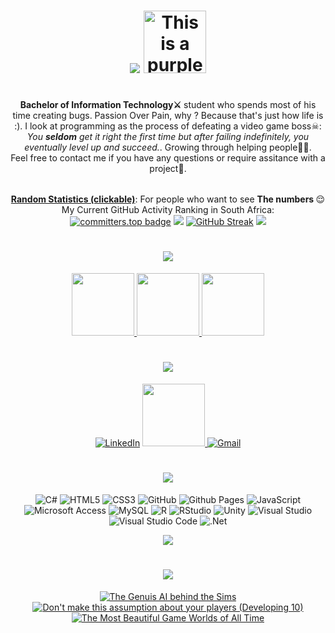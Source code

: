 <h1 align =center>
   <img src="https://see.fontimg.com/api/renderfont4/x3J88/eyJyIjoiZnMiLCJoIjo5OSwidyI6MTAwMCwiZnMiOjk5LCJmZ2MiOiIjQUEyM0RCIiwiYmdjIjoiI0ZGRkZGRiIsInQiOjF9/SGV5IFRoZXJlIEltIFRpbm8/magnific-chaos-personal-use-regular.png"> <img src="https://bengsfort.github.io/assets/pixel-art/MainCharacter_32x32_idle.gif" alt="This is a purple ninja" height=100px>
</h1>
<div align=center>

|   |
|-|
<b>Bachelor of Information Technology⚔</b> student who spends most of his time creating bugs. Passion Over Pain, why ? Because that's just how life is :). I look at programming as the process of defeating a video game boss☠: <i>You <b>seldom</b> get it right the first time but after failing indefinitely, you eventually level up and succeed.</i>. Growing through helping people💪🏿. <br> Feel free to contact me if you have any questions or require assitance with a project🦚.



|   |
|-|
<b><u>Random Statistics (clickable)</u></b>:
For people who want to see <b>The numbers </b>😌
My Current GitHub Activity Ranking in South Africa:<br>
[![committers.top badge](https://user-badge.committers.top/south_africa/PassionOverPain.svg)](https://user-badge.committers.top/south_africa/PassionOverPain)
![](https://github-readme-stats.vercel.app/api?username=PassionOverPain&theme=midnight-purple&hide_border=true&include_all_commits=true&count_private=true&show_icons=true&rank_icon=percentile&custom_title=Worldwide-GitHub-Stats)
[![GitHub Streak](https://github-readme-streak-stats-n1v5.vercel.app?user=PassionOverPain&theme=midnight-purple&hide_border=true&date_format=M%20j%5B%2C%20Y%5D&exclude_days=Wed%2CFri)](https://git.io/streak-stats)
![](https://github-readme-stats.vercel.app/api/top-langs/?username=PassionOverPain&theme=midnight-purple&hide_border=true&include_all_commits=false&count_private=true&layout=compact)

</div>

<div align=center>


<h1 align =center>
<img src="https://see.fontimg.com/api/renderfont4/x3J88/eyJyIjoiZnMiLCJoIjo5OSwidyI6MTAwMCwiZnMiOjk5LCJmZ2MiOiIjQUEyM0RCIiwiYmdjIjoiI0ZGRkZGRiIsInQiOjF9/U2ltcGxlIHdlYnNpdGUgcHJvamVjdHM6/magnific-chaos-personal-use-regular.png">
  </h1>
 
  <a href="https://passionoverpain.github.io/TheAtlasSix" title="The Atlas Six" >
  <img src="https://github.com/PassionOverPain/Tinotenda-Mhedziso/blob/main/Images/TheAtlasSix.jpg?raw=true" height=100px>
  </a>
  
   <a href="https://passionoverpain.github.io/SeventhFloorMedia" title="Seventh Floor Media" >
  <img src="https://github.com/PassionOverPain/Tinotenda-Mhedziso/blob/main/Images/SeventhFloorMedia.webp?raw=true"height=100px>
  </a>
  
   <a href="https://passionoverpain.github.io/TheLearningCurve/" title="The Learning Curve" >
  <img src="https://github.com/PassionOverPain/Tinotenda-Mhedziso/blob/main/Images/TheLearningCurve.webp?raw=true"height=100px>
  </a>
  
<h1 align =center>
<img src="https://see.fontimg.com/api/renderfont4/x3J88/eyJyIjoiZnMiLCJoIjo5OSwidyI6MTAwMCwiZnMiOjk5LCJmZ2MiOiIjQUEyM0RCIiwiYmdjIjoiI0ZGRkZGRiIsInQiOjF9/U29jaWFsIFBhZ2Vz/magnific-chaos-personal-use-regular.png">
  </h1>

     
[![LinkedIn](https://img.shields.io/badge/linkedin-%230077B5.svg?style=for-the-badge&logo=linkedin&logoColor=white)](https://www.linkedin.com/in/tinotenda-mhedziso/)
<a href="https://tinotenda-mhedziso.pages.dev" title="My portfolio website">
  <img src="https://github.com/PassionOverPain/Tinotenda-Mhedziso/blob/main/Images/cat.gif?raw=true" height=100px >
  </a>
[![Gmail](https://img.shields.io/badge/Gmail-D14836?style=for-the-badge&logo=gmail&logoColor=white)](mailto:tinomhedziso@gmail.com)


<h1 align =center>
<img src="https://see.fontimg.com/api/renderfont4/x3J88/eyJyIjoiZnMiLCJoIjo5OSwidyI6MTAwMCwiZnMiOjk5LCJmZ2MiOiIjQUEyM0RCIiwiYmdjIjoiI0ZGRkZGRiIsInQiOjF9/TXkgVGVjaCBTdGFjaw/magnific-chaos-personal-use-regular.png">
  </h1>
  
![C#](https://img.shields.io/badge/c%23-%23239120.svg?style=for-the-badge&logo=csharp&logoColor=white)
![HTML5](https://img.shields.io/badge/html5-%23E34F26.svg?style=for-the-badge&logo=html5&logoColor=white)
![CSS3](https://img.shields.io/badge/css3-%231572B6.svg?style=for-the-badge&logo=css3&logoColor=white)
![GitHub](https://img.shields.io/badge/github-%23121011.svg?style=for-the-badge&logo=github&logoColor=white)
![Github Pages](https://img.shields.io/badge/github%20pages-121013?style=for-the-badge&logo=github&logoColor=white)
![JavaScript](https://img.shields.io/badge/javascript-%23323330.svg?style=for-the-badge&logo=javascript&logoColor=%23F7DF1E)
![Microsoft Access](https://img.shields.io/badge/Microsoft_Access-A4373A?style=for-the-badge&logo=microsoft-access&logoColor=white)
![MySQL](https://img.shields.io/badge/mysql-4479A1.svg?style=for-the-badge&logo=mysql&logoColor=white)
![R](https://img.shields.io/badge/r-%23276DC3.svg?style=for-the-badge&logo=r&logoColor=white)
![RStudio](https://img.shields.io/badge/RStudio-4285F4?style=for-the-badge&logo=rstudio&logoColor=white)
![Unity](https://img.shields.io/badge/unity-%23000000.svg?style=for-the-badge&logo=unity&logoColor=white)
![Visual Studio](https://img.shields.io/badge/Visual%20Studio-5C2D91.svg?style=for-the-badge&logo=visual-studio&logoColor=white)
![Visual Studio Code](https://img.shields.io/badge/Visual%20Studio%20Code-0078d7.svg?style=for-the-badge&logo=visual-studio-code&logoColor=white)
![.Net](https://img.shields.io/badge/.NET-5C2D91?style=for-the-badge&logo=.net&logoColor=white)

 
<img src="https://raw.githubusercontent.com/MicaelliMedeiros/micaellimedeiros/master/image/computer-illustration.png">


<h1 align =center>
<img src="https://see.fontimg.com/api/renderfont4/x3J88/eyJyIjoiZnMiLCJoIjo5OSwidyI6MTAwMCwiZnMiOjk5LCJmZ2MiOiIjQUEyM0RCIiwiYmdjIjoiI0ZGRkZGRiIsInQiOjF9/SW50ZXJlc3RpbmcgVGVjaCBUYWxrcw/magnific-chaos-personal-use-regular.png">
  </h1>

   
[![The Genuis AI behind the Sims](https://ytcards.demolab.com/?id=9gf2MT-IOsg&title=The+Genius+AI+Behind+The+Sims&lang=en&timestamp=1688076000&background_color=%230d1117&title_color=%23ffffff&stats_color=%23dedede&max_title_lines=1&width=250&border_radius=5&duration=1297 "The Genius AI Behind The Sims")](https://www.youtube.com/watch?v=9gf2MT-IOsg&ab_channel=GameMaker%27sToolkit)
[![Don't make this assumption about your players (Developing 10)](https://ytcards.demolab.com/?id=2G84mU3WPaE&title=Don't+make+this+assumption+about+your+players&lang=en&timestamp=1680472800&background_color=%230d1117&title_color=%23ffffff&stats_color=%23dedede&max_title_lines=1&width=250&border_radius=5&duration=1054 "Don't make this assumption about your players")](https://www.youtube.com/watch?v=2G84mU3WPaE&t=885s&ab_channel=GameMaker%27sToolkit)
[![The Most Beautiful Game Worlds of All Time](https://ytcards.demolab.com/?id=Q8_41m0Svvk&title=The+Most+Beautiful+Game+Worlds+of+All+Time&lang=en&timestamp=1699135200&background_color=%230d1117&title_color=%23ffffff&stats_color=%23dedede&max_title_lines=1&width=250&border_radius=5&duration=3563 "The Most Beautiful Game Worlds of All Time")](https://www.youtube.com/watch?v=Q8_41m0Svvk&t=29s&ab_channel=FranklyGaming)


</div>

